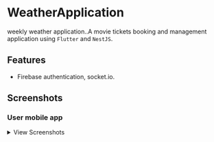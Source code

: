 # WeatherApplication
weekly weather application..A movie tickets booking and management application using `Flutter` and `NestJS`.

## Features

-   Firebase authentication, socket.io.

## Screenshots

### User mobile app

<details>
    <summary>View Screenshots</summary>
    <br>

|  |  |  |
| :---:  | :---:  | :---:  |
| ![Screen Shot -1 ](https://github.com/PoovarasanKG/WeatherApplication/assets/77930091/d0b1604f-5838-4822-bbc3-c626a14ccc49) | ![Screen Shot - 2 ](https://github.com/PoovarasanKG/WeatherApplication/assets/77930091/79d5bc08-b6d3-426f-988c-1d750eca9cf1)

</details>  
